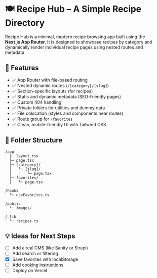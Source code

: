 # 🍽 Recipe Hub – A Simple Recipe Directory

Recipe Hub is a minimal, modern recipe browsing app built using the **Next.js App Router**. It is designed to showcase recipes by category and dynamically render individual recipe pages using nested routes and metadata.

## 🚀 Features

- ✅ App Router with file-based routing
- ✅ Nested dynamic routes (`/[category]/[slug]`)
- ✅ Section-specific layouts (for recipes)
- ✅ Static and dynamic metadata (SEO-friendly pages)
- ✅ Custom 404 handling
- ✅ Private folders for utilities and dummy data
- ✅ File colocation (styles and components near routes)
- ✅ Route group for `/favorites` 
- ✅ Clean, mobile-friendly UI with Tailwind CSS

## 📂 Folder Structure

```
/app
  ├─ layout.tsx                 
  ├─ page.tsx            
  ├─ [category]/
  │   └─ [slug]/
  │       └─ page.tsx
  ├─ favorites/
  │   └─ page.tsx

/hooks
  └─ useFavorites.ts

/public
  └─ images/               

/_lib
  └─ recipes.ts
```


## 💡 Ideas for Next Steps
- [ ] Add a real CMS (like Sanity or Strapi)  
- [ ] Add search or filtering  
- [x] Save favorites with localStorage  
- [ ] Add cooking instructions  
- [ ] Deploy on Vercel  
